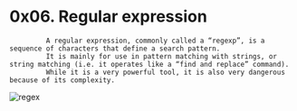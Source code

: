 # 0x06. Regular expression
             A regular expression, commonly called a “regexp”, is a sequence of characters that define a search pattern.
             It is mainly for use in pattern matching with strings, or string matching (i.e. it operates like a “find and replace” command).
             While it is a very powerful tool, it is also very dangerous because of its complexity.

![regex](regex.png)

